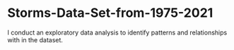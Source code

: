 # Storms-Data-Set-from-1975-2021

I conduct an exploratory data analysis to identify patterns and relationships with in the dataset.
